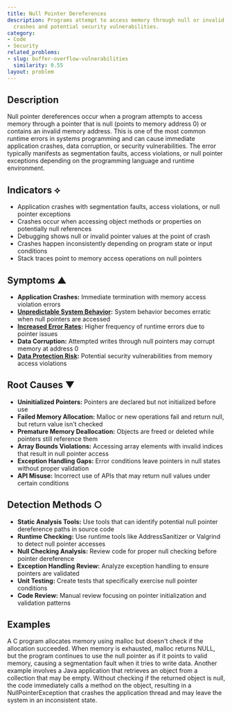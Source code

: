 ```yaml
---
title: Null Pointer Dereferences
description: Programs attempt to access memory through null or invalid pointers, causing
  crashes and potential security vulnerabilities.
category:
- Code
- Security
related_problems:
- slug: buffer-overflow-vulnerabilities
  similarity: 0.55
layout: problem
---
```


## Description

Null pointer dereferences occur when a program attempts to access memory through a pointer that is null (points to memory address 0) or contains an invalid memory address. This is one of the most common runtime errors in systems programming and can cause immediate application crashes, data corruption, or security vulnerabilities. The error typically manifests as segmentation faults, access violations, or null pointer exceptions depending on the programming language and runtime environment.

## Indicators ⟡

- Application crashes with segmentation faults, access violations, or null pointer exceptions
- Crashes occur when accessing object methods or properties on potentially null references
- Debugging shows null or invalid pointer values at the point of crash
- Crashes happen inconsistently depending on program state or input conditions
- Stack traces point to memory access operations on null pointers

## Symptoms ▲

- **Application Crashes:** Immediate termination with memory access violation errors
- **[Unpredictable System Behavior](unpredictable-system-behavior.md):** System behavior becomes erratic when null pointers are accessed
- **[Increased Error Rates](increased-error-rates.md):** Higher frequency of runtime errors due to pointer issues
- **Data Corruption:** Attempted writes through null pointers may corrupt memory at address 0
- **[Data Protection Risk](data-protection-risk.md):** Potential security vulnerabilities from memory access violations

## Root Causes ▼

- **Uninitialized Pointers:** Pointers are declared but not initialized before use
- **Failed Memory Allocation:** Malloc or new operations fail and return null, but return value isn't checked
- **Premature Memory Deallocation:** Objects are freed or deleted while pointers still reference them
- **Array Bounds Violations:** Accessing array elements with invalid indices that result in null pointer access
- **Exception Handling Gaps:** Error conditions leave pointers in null states without proper validation
- **API Misuse:** Incorrect use of APIs that may return null values under certain conditions

## Detection Methods ○

- **Static Analysis Tools:** Use tools that can identify potential null pointer dereference paths in source code
- **Runtime Checking:** Use runtime tools like AddressSanitizer or Valgrind to detect null pointer accesses
- **Null Checking Analysis:** Review code for proper null checking before pointer dereference
- **Exception Handling Review:** Analyze exception handling to ensure pointers are validated
- **Unit Testing:** Create tests that specifically exercise null pointer conditions
- **Code Review:** Manual review focusing on pointer initialization and validation patterns

## Examples

A C program allocates memory using malloc but doesn't check if the allocation succeeded. When memory is exhausted, malloc returns NULL, but the program continues to use the null pointer as if it points to valid memory, causing a segmentation fault when it tries to write data. Another example involves a Java application that retrieves an object from a collection that may be empty. Without checking if the returned object is null, the code immediately calls a method on the object, resulting in a NullPointerException that crashes the application thread and may leave the system in an inconsistent state.